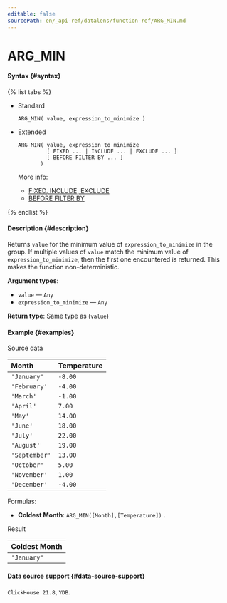 ```yaml
---
editable: false
sourcePath: en/_api-ref/datalens/function-ref/ARG_MIN.md
---
```


# ARG_MIN



#### Syntax {#syntax}

{% list tabs %}

- Standard

  ```
  ARG_MIN( value, expression_to_minimize )
  ```

- Extended

  ```
  ARG_MIN( value, expression_to_minimize
           [ FIXED ... | INCLUDE ... | EXCLUDE ... ]
           [ BEFORE FILTER BY ... ]
         )
  ```

  More info:
  - [FIXED, INCLUDE, EXCLUDE](aggregation-functions.md#syntax-lod)
  - [BEFORE FILTER BY](aggregation-functions.md#syntax-before-filter-by)

{% endlist %}

#### Description {#description}
Returns `value` for the minimum value of `expression_to_minimize` in the group. If multiple values of `value` match the minimum value of `expression_to_minimize`, then the first one encountered is returned. This makes the function non-deterministic.

**Argument types:**
- `value` — `Any`
- `expression_to_minimize` — `Any`


**Return type**: Same type as (`value`)

#### Example {#examples}




Source data

| **Month**     | **Temperature**   |
|:--------------|:------------------|
| `'January'`   | `-8.00`           |
| `'February'`  | `-4.00`           |
| `'March'`     | `-1.00`           |
| `'April'`     | `7.00`            |
| `'May'`       | `14.00`           |
| `'June'`      | `18.00`           |
| `'July'`      | `22.00`           |
| `'August'`    | `19.00`           |
| `'September'` | `13.00`           |
| `'October'`   | `5.00`            |
| `'November'`  | `1.00`            |
| `'December'`  | `-4.00`           |

Formulas:

- **Coldest Month**: `ARG_MIN([Month],[Temperature])` .


Result

| **Coldest Month**   |
|:--------------------|
| `'January'`         |




#### Data source support {#data-source-support}

`ClickHouse 21.8`, `YDB`.
